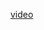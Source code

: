 <a href="https://drive.google.com/file/d/1F_Xq3ND6b2_Ut4EDEBsCiWy3OA_tfA18/view?usp=sharing">video</a>
